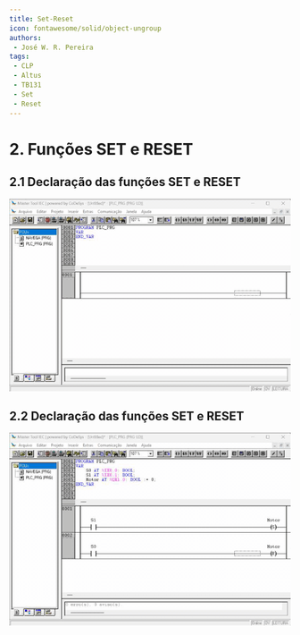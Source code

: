 ```yaml
---
title: Set-Reset
icon: fontawesome/solid/object-ungroup
authors:
 - José W. R. Pereira
tags:
 - CLP
 - Altus
 - TB131
 - Set
 - Reset
---
```


# 2. Funções SET e RESET

## 2.1 Declaração das funções SET e RESET

![Declaracao](./gif/h1-2_1-set_reset_declaracao.gif)



## 2.2 Declaração das funções SET e RESET

![Simulacao](./gif/h1-2_2-set_reset_simulacao.gif)


